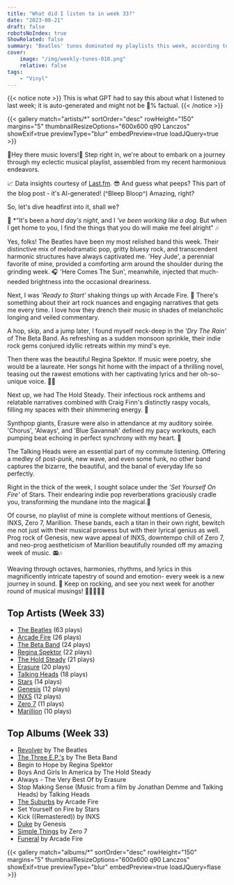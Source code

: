 ```yaml
---
title: "What did I listen to in week 33?"
date: "2023-08-21"
draft: false
robotsNoIndex: true
ShowRelated: false
summary: "Beatles' tunes dominated my playlists this week, according to LastFM data. Harmonious melodies reassured and rebellious rhythms resounded, immersing me in a Beatlemania-steeped music week."
cover:
    image: "/img/weekly-tunes-010.png"
    relative: false
tags:
    - "Vinyl"
---
```


{{< notice note >}}
This is what GPT had to say this about what I listened to last week; it is auto-generated and might not be 💯% factual.
{{< /notice >}}

{{< gallery match="artists/*" sortOrder="desc" rowHeight="150" margins="5" thumbnailResizeOptions="600x600 q90 Lanczos" showExif=true previewType="blur" embedPreview=true loadJQuery=true >}}

🎵Hey there music lovers!🎵 Step right in, we're about to embark on a journey through my eclectic musical playlist, assembled from my recent harmonious endeavors.

📈 Data insights courtesy of [Last.fm](https://www.last.fm/user/RussMckendrick). 😎 And guess what peeps? This part of the blog post - it's AI-generated! (^Bleep Bloop^) Amazing, right? 

So, let's dive headfirst into it, shall we? 

🎸 *"It's been a *hard day's night*, and I *'ve been working like a dog.* But when I get home to you, I find the things that you do will make me feel alright" 🎶 

Yes, folks! The Beatles have been my most relished band this week. Their distinctive mix of melodramatic pop, gritty bluesy rock, and transcendent harmonic structures have always captivated me. 'Hey Jude', a perennial favorite of mine, provided a comforting arm around the shoulder during the grinding week. 🎧 'Here Comes The Sun', meanwhile, injected that much-needed brightness into the occasional dreariness.

Next, I was *'Ready to Start'* shaking things up with Arcade Fire. 🎸 There's something about their art rock nuances and engaging narratives that gets me every time. I love how they drench their music in shades of melancholic longing and veiled commentary. 

A hop, skip, and a jump later, I found myself neck-deep in the *'Dry The Rain'* of The Beta Band. As refreshing as a sudden monsoon sprinkle, their indie rock gems conjured idyllic retreats within my mind's eye.

Then there was the beautiful Regina Spektor. If music were poetry, she would be a laureate. Her songs hit home with the impact of a thrilling novel, teasing out the rawest emotions with her captivating lyrics and her oh-so-unique voice. 🎹🎶

Next up, we had The Hold Steady. Their infectious rock anthems and relatable narratives combined with Craig Finn's distinctly raspy vocals, filling my spaces with their shimmering energy. 🎤

Synthpop giants, Erasure were also in attendance at my auditory soirée. 'Chorus', 'Always', and 'Blue Savannah' defined my pacy workouts, each pumping beat echoing in perfect synchrony with my heart. 🏃

The Talking Heads were an essential part of my commute listening. Offering a medley of post-punk, new wave, and even some funk, no other band captures the bizarre, the beautiful, and the banal of everyday life so perfectly.
 
Right in the thick of the week, I sought solace under the *'Set Yourself On Fire'* of Stars. Their endearing indie pop reverberations graciously cradle you, transforming the mundane into the magical.🌠

Of course, no playlist of mine is complete without mentions of Genesis, INXS, Zero 7, Marillion. These bands, each a titan in their own right, bewitch me not just with their musical prowess but with their lyrical genius as well. Prog rock of Genesis, new wave appeal of INXS, downtempo chill of Zero 7, and neo-prog aestheticism of Marillion beautifully rounded off my amazing week of music. 📻🎶

Weaving through octaves, harmonies, rhythms, and lyrics in this magnificently intricate tapestry of sound and emotion- every week is a new journey in sound. 🚀 Keep on rocking, and see you next week for another round of musical musings! 🎵🎼🎶👋😄

## Top Artists (Week 33)

- [The Beatles](https://www.mckendrick.rocks/artist/the-beatles/) (63 plays)
- [Arcade Fire](https://www.mckendrick.rocks/artist/arcade-fire/) (26 plays)
- [The Beta Band](https://www.mckendrick.rocks/artist/the-beta-band/) (24 plays)
- [Regina Spektor](https://www.mckendrick.rocks/artist/regina-spektor/) (22 plays)
- [The Hold Steady](https://www.mckendrick.rocks/artist/the-hold-steady/) (21 plays)
- [Erasure](https://www.mckendrick.rocks/artist/erasure/) (20 plays)
- [Talking Heads](https://www.mckendrick.rocks/artist/talking-heads/) (18 plays)
- [Stars](https://www.mckendrick.rocks/artist/stars/) (14 plays)
- [Genesis](https://www.mckendrick.rocks/artist/genesis/) (12 plays)
- [INXS](https://www.mckendrick.rocks/artist/inxs/) (12 plays)
- [Zero 7](https://www.mckendrick.rocks/artist/zero-7/) (11 plays)
- [Marillion](https://www.mckendrick.rocks/artist/marillion/) (10 plays)


## Top Albums (Week 33)

- [Revolver](https://www.mckendrick.rocks/albums/revolver-24971641/) by The Beatles
- [The Three E.P.'s](https://www.mckendrick.rocks/albums/the-three-e-p-s-12647330/) by The Beta Band
- Begin to Hope by Regina Spektor
- Boys And Girls In America by The Hold Steady
- Always - The Very Best Of by Erasure
- Stop Making Sense (Music from a film by Jonathan Demme and Talking Heads) by Talking Heads
- [The Suburbs](https://www.mckendrick.rocks/albums/the-suburbs-2399813/) by Arcade Fire
- Set Yourself on Fire by Stars
- Kick ((Remastered)) by INXS
- [Duke](https://www.mckendrick.rocks/albums/duke-773021/) by Genesis
- [Simple Things](https://www.mckendrick.rocks/albums/simple-things-7198006/) by Zero 7
- [Funeral](https://www.mckendrick.rocks/albums/funeral-2093841/) by Arcade Fire


{{< gallery match="albums/*" sortOrder="desc" rowHeight="150" margins="5" thumbnailResizeOptions="600x600 q90 Lanczos" showExif=true previewType="blur" embedPreview=true loadJQuery=flase >}}
